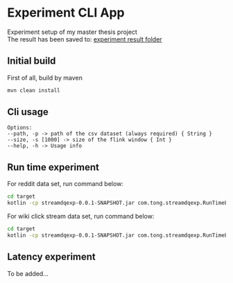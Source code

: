 # Experiment CLI App

Experiment setup of my master thesis project<br />
The result has been saved to: [experiment result folder](experimentresult)

## Initial build

First of all, build by maven

```bash
mvn clean install
```

## Cli usage

```console
Options:
--path, -p -> path of the csv dataset (always required) { String }
--size, -s [1000] -> size of the flink window { Int }
--help, -h -> Usage info
```

## Run time experiment

For reddit data set, run command below:

```bash
cd target
kotlin -cp streamdqexp-0.0.1-SNAPSHOT.jar com.tong.streamdqexp.RunTimeExperimentApp -p /Users/wutong/Desktop/experiment/dataset/reddit_posts/20M_reddit_posts.csv -s 1000
``` 

For wiki click stream data set, run command below:

```bash
cd target
kotlin -cp streamdqexp-0.0.1-SNAPSHOT.jar com.tong.streamdqexp.RunTimeExperimentApp -p /Users/wutong/Desktop/experiment/dataset/ClickStream/1M_clickstream_enwiki-2023-04.csv -s 1000
``` 

## Latency experiment

To be added...
